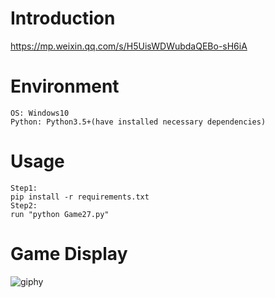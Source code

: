 # Introduction
https://mp.weixin.qq.com/s/H5UisWDWubdaQEBo-sH6iA

# Environment
```
OS: Windows10
Python: Python3.5+(have installed necessary dependencies)
```

# Usage
```
Step1:
pip install -r requirements.txt
Step2:
run "python Game27.py"
```

# Game Display
![giphy](demonstration/running.gif)